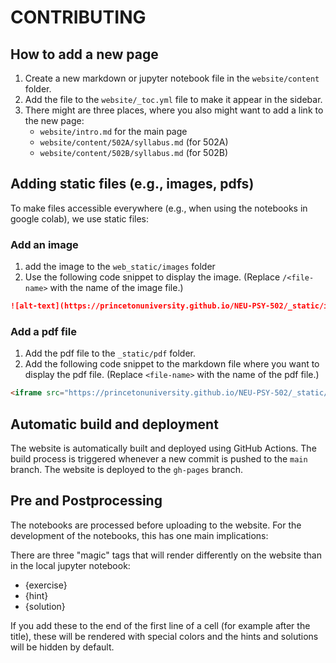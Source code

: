 # CONTRIBUTING

## How to add a new page

1. Create a new markdown or jupyter notebook file in the `website/content` folder.
2. Add the file to the `website/_toc.yml` file to make it appear in the sidebar.
3. There might are three places, where you also might want to add a link to the new page:
    - `website/intro.md` for the main page
    - `website/content/502A/syllabus.md` (for 502A)
    - `website/content/502B/syllabus.md` (for 502B)

## Adding static files (e.g., images, pdfs)

To make files accessible everywhere (e.g., when using the notebooks in google colab), we use static files:

### Add an image

1. add the image to the `web_static/images` folder
2. Use the following code snippet to display the image. (Replace `/<file-name>` with the name of the image file.)
```markdown
![alt-text](https://princetonuniversity.github.io/NEU-PSY-502/_static/images/<file-name>)
```

### Add a pdf file

1. Add the pdf file to the `_static/pdf` folder.
2. Add the following code snippet to the markdown file where you want to display the pdf file. (Replace `<file-name>` with the name of the pdf file.)
```markdown
<iframe src="https://princetonuniversity.github.io/NEU-PSY-502/_static/pdf/<path-to-file>" width="100%" height="600px"></iframe>
```

## Automatic build and deployment

The website is automatically built and deployed using GitHub Actions. 
The build process is triggered whenever a new commit is pushed to the `main` branch. 
The website is deployed to the `gh-pages` branch.

## Pre and Postprocessing

The notebooks are processed before uploading to the website. For the development of the notebooks, 
this has one main implications:

There are three "magic" tags that will render differently on the website than in the local jupyter notebook:

- {exercise}
- {hint}
- {solution}

If you add these to the end of the first line of a cell (for example after the title), these will be rendered with special colors and the hints and solutions will be hidden by default.





